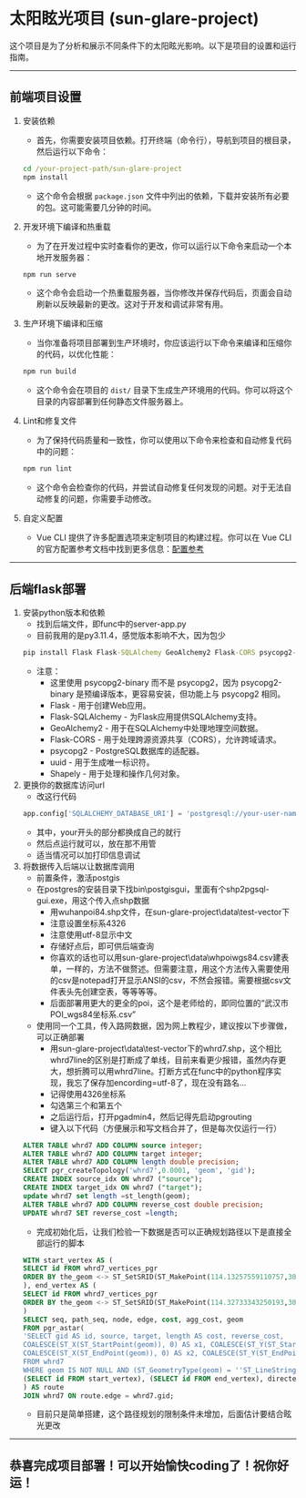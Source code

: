 
# 太阳眩光项目 (sun-glare-project)

这个项目是为了分析和展示不同条件下的太阳眩光影响。以下是项目的设置和运行指南。
***

## 前端项目设置

1. 安装依赖
    + 首先，你需要安装项目依赖。打开终端（命令行），导航到项目的根目录，然后运行以下命令：

    ```cmd
    cd /your-project-path/sun-glare-project
    npm install
    ```
    + 这个命令会根据 `package.json` 文件中列出的依赖，下载并安装所有必要的包。这可能需要几分钟的时间。

2. 开发环境下编译和热重载
    + 为了在开发过程中实时查看你的更改，你可以运行以下命令来启动一个本地开发服务器：

    ```cmd
    npm run serve
    ```

    + 这个命令会启动一个热重载服务器，当你修改并保存代码后，页面会自动刷新以反映最新的更改。这对于开发和调试非常有用。

3. 生产环境下编译和压缩

    + 当你准备将项目部署到生产环境时，你应该运行以下命令来编译和压缩你的代码，以优化性能：

    ```cmd
    npm run build
    ```

    + 这个命令会在项目的 `dist/` 目录下生成生产环境用的代码。你可以将这个目录的内容部署到任何静态文件服务器上。

4. Lint和修复文件

    + 为了保持代码质量和一致性，你可以使用以下命令来检查和自动修复代码中的问题：

    ```cmd
    npm run lint
    ```

    + 这个命令会检查你的代码，并尝试自动修复任何发现的问题。对于无法自动修复的问题，你需要手动修改。

5. 自定义配置

    + Vue CLI 提供了许多配置选项来定制项目的构建过程。你可以在 Vue CLI 的官方配置参考文档中找到更多信息：[配置参考](https://cli.vuejs.org/config/)

***
## 后端flask部署

1. 安装python版本和依赖
   + 找到后端文件，即func中的server-app.py
   + 目前我用的是py3.11.4，感觉版本影响不大，因为包少
   ```cmd
   pip install Flask Flask-SQLAlchemy GeoAlchemy2 Flask-CORS psycopg2-binary uuid shapely
   ```
   +  注意：
      +  这里使用 psycopg2-binary 而不是 psycopg2，因为 psycopg2-binary 是预编译版本，更容易安装，但功能上与 psycopg2 相同。
      +  Flask - 用于创建Web应用。
      +  Flask-SQLAlchemy - 为Flask应用提供SQLAlchemy支持。
      +  GeoAlchemy2 - 用于在SQLAlchemy中处理地理空间数据。
      +  Flask-CORS - 用于处理跨源资源共享（CORS），允许跨域请求。
      +  psycopg2 - PostgreSQL数据库的适配器。
      +  uuid - 用于生成唯一标识符。
      +  Shapely - 用于处理和操作几何对象。
2. 更换你的数据库访问url
   + 改这行代码
    ```Python
    app.config['SQLALCHEMY_DATABASE_URI'] = 'postgresql://your-user-name:your-user-password@localhost/your-database-name'
    ```
   + 其中，your开头的部分都换成自己的就行
   + 然后点运行就可以，放在那不用管
   + 适当情况可以加打印信息调试
3. 将数据传入后端以让数据库调用
   + 前置条件，激活postgis
   + 在postgres的安装目录下找bin\postgisgui，里面有个shp2pgsql-gui.exe，用这个传入点shp数据
     + 用wuhanpoi84.shp文件，在sun-glare-project\data\test-vector下
     + 注意设置坐标系4326
     + 注意使用utf-8显示中文
     + 存储好点后，即可供后端查询
     + 你喜欢的话也可以用sun-glare-project\data\whpoiwgs84.csv建表单，一样的，方法不做赘述。但需要注意，用这个方法传入需要使用的csv是notepad打开显示ANSI的csv，不然会报错。需要根据csv文件表头先创建空表，等等等等。
     + 后面部署用更大的更全的poi，这个是老师给的，即同位置的“武汉市POI_wgs84坐标系.csv”
   + 使用同一个工具，传入路网数据，因为网上教程少，建议按以下步骤做，可以正确部署
     + 用sun-glare-project\data\test-vector下的whrd7.shp，这个相比whrd7line的区别是打断成了单线，目前来看更少报错，虽然内存更大，想折腾可以用whrd7line。打断方式在func中的python程序实现，我忘了保存加encording=utf-8了，现在没有路名...
     + 记得使用4326坐标系
     + 勾选第三个和第五个
     + 之后运行后，打开pgadmin4，然后记得先启动pgrouting
     + 键入以下代码（方便展示和写文档合并了，但是每次仅运行一行）
    ```SQL
    ALTER TABLE whrd7 ADD COLUMN source integer;
    ALTER TABLE whrd7 ADD COLUMN target integer;
    ALTER TABLE whrd7 ADD COLUMN length double precision;
    SELECT pgr_createTopology('whrd7',0.0001, 'geom', 'gid');
    CREATE INDEX source_idx ON whrd7 ("source");
    CREATE INDEX target_idx ON whrd7 ("target");
    update whrd7 set length =st_length(geom);
    ALTER TABLE whrd7 ADD COLUMN reverse_cost double precision;
    UPDATE whrd7 SET reverse_cost =length;
    ```
     + 完成初始化后，让我们检验一下数据是否可以正确规划路径以下是直接全部运行的脚本
    ```SQL
    WITH start_vertex AS (
    SELECT id FROM whrd7_vertices_pgr
    ORDER BY the_geom <-> ST_SetSRID(ST_MakePoint(114.13257559110757,30.62535117304848), 4326) LIMIT 1
    ), end_vertex AS (
    SELECT id FROM whrd7_vertices_pgr
    ORDER BY the_geom <-> ST_SetSRID(ST_MakePoint(114.32733343250193,30.260181353114426), 4326) LIMIT 1
    )
    SELECT seq, path_seq, node, edge, cost, agg_cost, geom
    FROM pgr_astar(
    'SELECT gid AS id, source, target, length AS cost, reverse_cost, 
    COALESCE(ST_X(ST_StartPoint(geom)), 0) AS x1, COALESCE(ST_Y(ST_StartPoint(geom)), 0) AS y1, 
    COALESCE(ST_X(ST_EndPoint(geom)), 0) AS x2, COALESCE(ST_Y(ST_EndPoint(geom)), 0) AS y2 
    FROM whrd7
    WHERE geom IS NOT NULL AND (ST_GeometryType(geom) = ''ST_LineString'' OR ST_GeometryType(geom) = ''ST_MultiLineString'')',
    (SELECT id FROM start_vertex), (SELECT id FROM end_vertex), directed := true
    ) AS route
    JOIN whrd7 ON route.edge = whrd7.gid;
    ```
    + 目前只是简单搭建，这个路径规划的限制条件未增加，后面估计要结合眩光更改
***
## 恭喜完成项目部署！可以开始愉快coding了！祝你好运！
